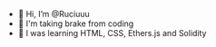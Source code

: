 - 👋 Hi, I’m @Ruciuuu
- 👀 I'm taking brake from coding
- 🌱 I was learning HTML, CSS, Ethers.js and Solidity


